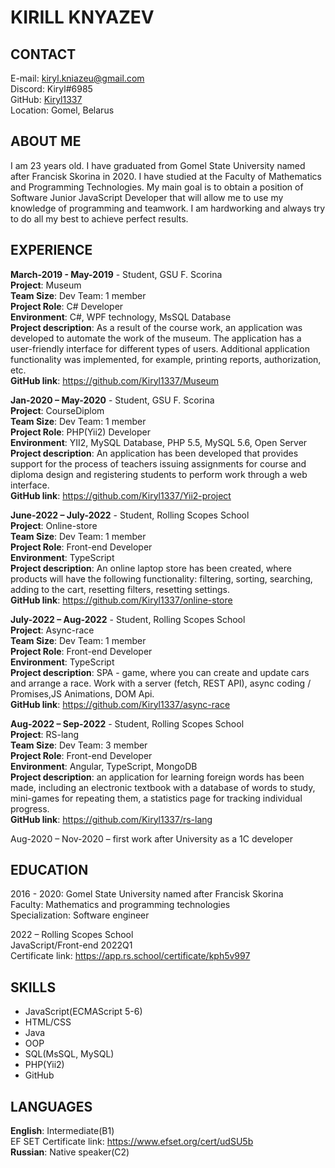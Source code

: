 # KIRILL KNYAZEV

## CONTACT

E-mail: <kiryl.kniazeu@gmail.com>  
Discord: Kiryl#6985  
GitHub: [Kiryl1337](https://github.com/Kiryl1337)  
Location: Gomel, Belarus

## ABOUT ME

I am 23 years old. I have graduated from Gomel State University named after Francisk Skorina in 2020. I have studied at the Faculty of Mathematics and Programming Technologies.
My main goal is to obtain a position of Software Junior JavaScript Developer that will allow me to use my knowledge of programming and teamwork.
I am hardworking and always try to do all my best to achieve perfect results.

## EXPERIENCE

**March-2019 - May-2019** - Student, GSU F. Scorina  
**Project**: Museum  
**Team Size**: Dev Team: 1 member  
**Project Role**: C# Developer  
**Environment**: C#, WPF technology, MsSQL Database  
**Project description**: As a result of the course work, an application was developed to automate the work of the museum. The application has a user-friendly interface for different types of users. Additional application functionality was implemented, for example, printing reports, authorization, etc.  
**GitHub link**: <https://github.com/Kiryl1337/Museum>

**Jan-2020 – May-2020** - Student, GSU F. Scorina  
**Project**: CourseDiplom  
**Team Size**: Dev Team: 1 member  
**Project Role**: PHP(Yii2) Developer  
**Environment**: YII2, MySQL Database, PHP 5.5, MySQL 5.6, Open Server  
**Project description**: An application has been developed that provides support for the process of teachers issuing assignments for course and diploma design and registering students to perform work through a web interface.  
**GitHub link**: <https://github.com/Kiryl1337/Yii2-project>

**June-2022 – July-2022** - Student, Rolling Scopes School  
**Project**: Online-store  
**Team Size**: Dev Team: 1 member  
**Project Role**: Front-end Developer  
**Environment**: TypeScript  
**Project description**: An online laptop store has been created, where products will have the following functionality: filtering, sorting, searching, adding to the cart, resetting filters, resetting settings.  
**GitHub link**: <https://github.com/Kiryl1337/online-store>

**July-2022 – Aug-2022** - Student, Rolling Scopes School  
**Project**: Async-race  
**Team Size**: Dev Team: 1 member  
**Project Role**: Front-end Developer  
**Environment**: TypeScript  
**Project description**: SPA - game, where you can create and update cars and arrange a race. Work with a server (fetch, REST API), async coding / Promises,JS Animations, DOM Api.  
**GitHub link**: <https://github.com/Kiryl1337/async-race>

**Aug-2022 – Sep-2022** - Student, Rolling Scopes School  
**Project**: RS-lang  
**Team Size**: Dev Team: 3 member  
**Project Role**: Front-end Developer  
**Environment**: Angular, TypeScript, MongoDB  
**Project description**: an application for learning foreign words has been made, including an electronic textbook with a database of words to study, mini-games for repeating them, a statistics page for tracking individual progress.  
**GitHub link**: <https://github.com/Kiryl1337/rs-lang>

Aug-2020 – Nov-2020 – first work after University as a 1C developer

## EDUCATION

2016 - 2020: Gomel State University named after Francisk Skorina  
Faculty: Mathematics and programming technologies  
Specialization: Software engineer

2022 – Rolling Scopes School  
JavaScript/Front-end 2022Q1  
Certificate link: <https://app.rs.school/certificate/kph5v997>

## SKILLS

- JavaScript(ECMAScript 5-6)
- HTML/CSS
- Java
- OOP
- SQL(MsSQL, MySQL)
- PHP(Yii2)
- GitHub

## LANGUAGES

**English**: Intermediate(B1)  
EF SET Certificate link: <https://www.efset.org/cert/udSU5b>  
**Russian**: Native speaker(C2)
